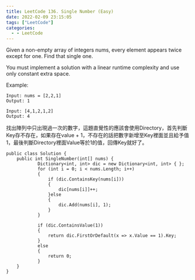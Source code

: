 ```yaml
---
title: LeetCode 136. Single Number (Easy)
date: 2022-02-09 23:15:05
tags: ["LeetCode"]
categories:
  - - LeetCode
---
```

Given a non-empty array of integers nums, every element appears twice except for one. Find that single one.

You must implement a solution with a linear runtime complexity and use only constant extra space.

Example:
```
Input: nums = [2,2,1]
Output: 1

Input: [4,1,2,1,2]
Output: 4
```

<!--more-->

找出陣列中只出現過一次的數字，這題直覺性的應該會使用Directory，首先判斷Key存不存在，如果存在value + 1，不存在的話把數字新增至Key裡面並且給予值 1，最後判斷Directory裡面Value等於1的值，回傳Key就好了。

```
public class Solution {
    public int SingleNumber(int[] nums) {
            Dictionary<int, int> dic = new Dictionary<int, int> { };
            for (int i = 0; i < nums.Length; i++)
            {
                if (dic.ContainsKey(nums[i]))
                {
                    dic[nums[i]]++;
                }else
                {
                    dic.Add(nums[i], 1);
                }
            }

            if (dic.ContainsValue(1))
            {
                return dic.FirstOrDefault(x => x.Value == 1).Key;
            }
            else
            {
                return 0;
            }
    }
}
```